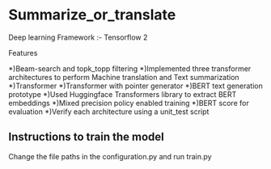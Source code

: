 # Summarize_or_translate

Deep learning Framework :- Tensorflow 2

Features

*)Beam-search and topk_topp filtering 
*)Implemented three transformer architectures to perform Machine translation and Text summarization
	*)Transformer
	*)Transformer with pointer generator
	*)BERT text generation prototype
*)Used Huggingface Transformers library to extract BERT embeddings
*)Mixed precision policy enabled training
*)BERT score for evaluation
*)Verify each architecture using a unit_test script


## Instructions to train the model
Change the file paths in the configuration.py and run train.py
